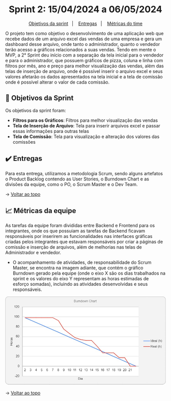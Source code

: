 <span id="topo">

<h1 align="center">Sprint 2: 15/04/2024 a 06/05/2024</h1>

<p align="center">
    <a href="#objetivos">Objetivos da sprint</a> &nbsp |&nbsp &nbsp
    <a href="#entregas">Entregas</a> &nbsp |&nbsp &nbsp
    <a href="#metricas">Métricas do time</a>
</p>

O projeto tem como objetivo o desenvolvimento de uma aplicação web que recebe dados de um arquivo excel das vendas de uma empresa e gera um dashboard desse arquivo, onde tanto o administrador, quanto o vendedor terão acesso a gráficos relacionados a suas vendas. Tendo em mente o MVP, a 2° Sprint deu início com a separação da tela inicial para o vendedor e para o administrador, que possuem gráficos de pizza, coluna e linha com filtros por mês, ano e preço para melhor visualização das vendas, além das telas de inserção de arquivo, onde é possível inserir o arquivo excel e seus valores afetarão os dados apresentados na tela inicial e a tela de comissão onde é possível alterar o valor de cada comissão.
<span id="objetivos">

## 🎯 Objetivos da Sprint

Os objetivos da sprint foram:

- **Filtros para os Gráficos**: Filtros para melhor visualização das vendas
- **Tela de Inserção de Arquivo**: Tela para inserir arquivos excel e passar essas informações para outras telas 
- **Tela de Comissão**: Tela para visualização e alteração dos valores das comissões

<span id="entregas">

## ✔️ Entregas

Para esta entrega, utilizamos a metodologia Scrum, sendo alguns artefatos o Product Backlog contendo as User Stories, o Burndown Chart e as divisões da equipe, como o PO, o Scrum Master e o Dev Team.

→ [Voltar ao topo](#topo)

<span id="metricas">

## 📈 Métricas da equipe

As tarefas da equipe foram divididas entre Backend e Frontend para os integrantes, onde os que possuiam as tarefas de Backend ficavam responsáveis por inserirem as funcionalidades nas interfaces gráficas criadas pelos integrantes que estavam responsáveis por criar a páginas de comissão e inserção de arquivos, além de melhorias nas telas de Administrador e vendedor. 

- O acompanhamento de atividades, de responsabilidade do Scrum Master, se encontra na imagem adiante, que contém o gráfico Burndown gerado pela equipe (onde o eixo X são os dias trabalhados na sprint e os valores do eixo Y representam as horas estimadas de esforço somadas), incluindo as atividades desenvolvidas e seus responsáveis.

<div align="center">
    <img src="burndown.jpeg">
</div>

→ [Voltar ao topo](#topo)
